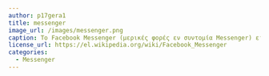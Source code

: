 ```yaml
---
author: p17gera1
title: messenger
image_url: /images/messenger.png
caption: Το Facebook Messenger (μερικές φορές εν συντομία Messenger) είναι μια υπηρεσία άμεσων μηνυμάτων και εφαρμογή λογισμικού που παρέχει το κείμενο και τη φωνή. Το Messenger επιτρέπει στους χρήστες του Facebook να συνομιλούν με φίλους τόσο στο κινητό όσο και στην κεντρική ιστοσελίδα.
license_url: https://el.wikipedia.org/wiki/Facebook_Messenger
categories: 
  - Messenger
---
```

